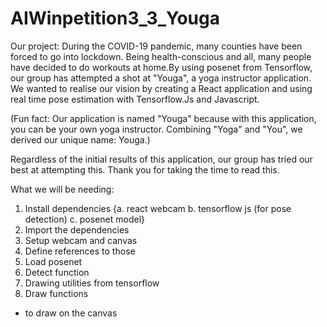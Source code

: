 # AIWinpetition3_3_Youga

Our project:
During the COVID-19 pandemic, many counties have been forced to go into lockdown. Being health-conscious and all, many people have decided to do workouts at home.By using posenet from Tensorflow, our group has attempted a shot at "Youga", a yoga instructor application. We wanted to realise our vision by creating a React application and using real time pose estimation with Tensorflow.Js and Javascript. 

(Fun fact: Our application is named "Youga" because with this application, you can be your own yoga instructor. Combining "Yoga" and "You", we derived our unique name: Youga.)

Regardless of the initial results of this application, our group has tried our best at attempting this. Thank you for taking the time to read this. 


What we will be needing:
1. Install dependencies 
{a. react webcam
b. tensorflow js (for pose detection)
c. posenet model}
2. Import the dependencies 
3. Setup webcam and canvas 
4. Define references to those 
5. Load posenet 
6. Detect function 
7. Drawing utilities from tensorflow 
8. Draw functions 
- to draw on the canvas 
